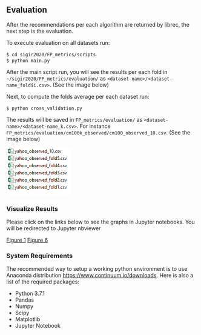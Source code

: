 ## Evaluation
After the recommendations per each algorithm are returned by librec, the next step is the evaluation.

To execute evaluation on all datasets run:

    $ cd sigir2020/FP_metrics/scripts
    $ python main.py

After the main script run, you will see the results per each fold in `~/sigir2020/FP_metrics/evaluation/` as `<dataset-name>/<dataset-name_fold$i.csv>`. (See the image below)

Next, to compute the folds average per each dataset run:

    $ python cross_validation.py
    
The results will be saved in `FP_metrics/evaluation/` as `<dataset-name>/<dataset-name_k.csv>`. For instance `FP_metrics/evaluation/cm100k_observed/cm100_observed_10.csv`. (See the image below)

![](https://github.com/elikary/sigir2020/blob/master/images/folds.png)

### Visualize Results
Please click on the links below to see the graphs in Jupyter notebooks. You will be redirected to Jupyter nbviewer

[Figure 1](https://nbviewer.jupyter.org/github/elikary/sigir2020/blob/master/FP_metrics/visualization/Figure%201.ipynb)
[Figure 6](https://nbviewer.jupyter.org/github/elikary/sigir2020/blob/master/FP_metrics/visualization/Figure%206.ipynb)

### System Requirements

The recommended way to setup a working python environment is to use Anaconda distribution https://www.continuum.io/downloads.
Here is also a list of the required packages:

- Python 3.7.1 
- Pandas
- Numpy
- Scipy
- Matplotlib
- Jupyter Notebook